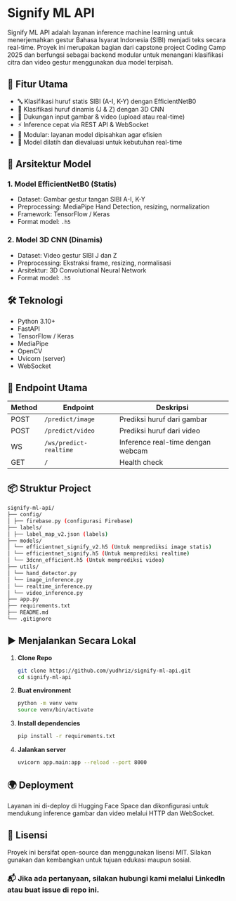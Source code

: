 # Signify ML API

Signify ML API adalah layanan inference machine learning untuk menerjemahkan gestur Bahasa Isyarat Indonesia (SIBI) menjadi teks secara real-time. Proyek ini merupakan bagian dari capstone project Coding Camp 2025 dan berfungsi sebagai backend modular untuk menangani klasifikasi citra dan video gestur menggunakan dua model terpisah.

## 🚀 Fitur Utama

- 🔤 Klasifikasi huruf statis SIBI (A-I, K-Y) dengan EfficientNetB0
- 🔁 Klasifikasi huruf dinamis (J & Z) dengan 3D CNN
- 📸 Dukungan input gambar & video (upload atau real-time)
- ⚡ Inference cepat via REST API & WebSocket
- 🔧 Modular: layanan model dipisahkan agar efisien
- 🧪 Model dilatih dan dievaluasi untuk kebutuhan real-time

## 🧠 Arsitektur Model

### 1. Model EfficientNetB0 (Statis)
- Dataset: Gambar gestur tangan SIBI A-I, K-Y
- Preprocessing: MediaPipe Hand Detection, resizing, normalization
- Framework: TensorFlow / Keras
- Format model: `.h5`

### 2. Model 3D CNN (Dinamis)
- Dataset: Video gestur SIBI J dan Z
- Preprocessing: Ekstraksi frame, resizing, normalisasi
- Arsitektur: 3D Convolutional Neural Network
- Format model: `.h5`

## 🛠 Teknologi

- Python 3.10+
- FastAPI
- TensorFlow / Keras
- MediaPipe
- OpenCV
- Uvicorn (server)
- WebSocket

## 🔌 Endpoint Utama

| Method | Endpoint                 | Deskripsi                             |
|--------|--------------------------|----------------------------------------|
| POST   | `/predict/image`         | Prediksi huruf dari gambar             |
| POST   | `/predict/video`         | Prediksi huruf dari video              |
| WS     | `/ws/predict-realtime`   | Inference real-time dengan webcam      |
| GET    | `/`                      | Health check                           |

## 📦 Struktur Project
```bash
signify-ml-api/
├── config/
│ ├── firebase.py (configurasi Firebase)
├── labels/
│ ├── label_map_v2.json (labels)
├── models/
│ └── efficientnet_signify_v2.h5 (Untuk memprediksi image statis)
│ └── efficientnet_signify.h5 (Untuk memprediksi realtime)
│ └── 3dcnn_efficient.h5 (Untuk memprediksi video)
├── utils/
│ └── hand_detector.py
│ └── image_inference.py
│ └── realtime_inference.py
│ └── video_inference.py
├── app.py
├── requirements.txt
├── README.md
└── .gitignore
```

## ▶️ Menjalankan Secara Lokal

1. **Clone Repo**
    ```bash
    git clone https://github.com/yudhriz/signify-ml-api.git
    cd signify-ml-api
    ```
2. **Buat environment**
    ```bash
    python -m venv venv
    source venv/bin/activate
    ```
3. **Install dependencies**
    ```bash
    pip install -r requirements.txt
    ```
4. **Jalankan server**
    ```bash
    uvicorn app.main:app --reload --port 8000
    ```

## 🌍 Deployment
Layanan ini di-deploy di Hugging Face Space dan dikonfigurasi untuk mendukung inference gambar dan video melalui HTTP dan WebSocket.

## 📄 Lisensi
Proyek ini bersifat open-source dan menggunakan lisensi MIT. Silakan gunakan dan kembangkan untuk tujuan edukasi maupun sosial.

### 📬 Jika ada pertanyaan, silakan hubungi kami melalui LinkedIn atau buat issue di repo ini.
